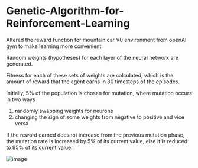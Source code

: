 ﻿# Genetic-Algorithm-for-Reinforcement-Learning

Altered the reward function for mountain car V0 environment from openAI gym to make learning more convenient.

Random weights (hypotheses) for each layer of the neural network are generated.

Fitness for each of these sets of weights are calculated, which is the amount of reward that the agent earns in 30 timesteps of the episodes.

Initially, 5% of the population is chosen for mutation, where mutation occurs in two ways
1) randomly swapping weights for neurons 
2) changing the sign of some weights from negative to positive and vice versa

If the reward earned doesnot increase from the previous mutation phase, the mutation rate is increased by 5% of its current value, else it is reduced to 95% of its current value.




![image](https://github.com/abh1shank/Genetic-Algorithm-for-Reinforcement-Learning/assets/97939389/4163169c-a88a-4516-8f39-00d62e561522)
